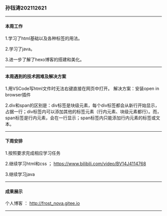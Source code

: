 ### 孙钰涛202112621

***

#### **本周工作**

1.学习了html基础以及各种标签的用法。

2.学习了java。

3.进一步了解了hexo博客的搭建和美化。

***

#### **本周遇到的技术困难及解决方案**

1.用VSCode写html文件时无法右键直接在网页中打开。 
解决方案：安装open in browser插件

2.div和span的区别是：div标签是块级元素，每个div标签都会从新行开始显示，占据一行；div标签内可以添加其他的标签元素（行内元素、块级元素都行）。而，span标签是行内元素，会在一行显示；span标签内只能添加行内元素的标签或文本。

***

#### **下周安排**

1.按照要求完成相应学习任务

2.继续学习html和css ； https://www.bilibili.com/video/BV14J4114768

3.继续学习java

***

#### **成果展示**

个人博客 ： http://frost_nova.gitee.io

***